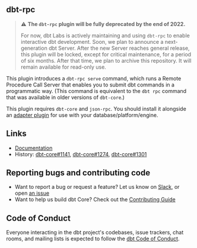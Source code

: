 ## dbt-rpc

> :warning: **The `dbt-rpc` plugin will be fully deprecated by the end of 2022.**
> 
> For now, dbt Labs is actively maintaining and using `dbt-rpc` to enable interactive dbt development. Soon, we plan to announce a next-generation dbt Server. After the new Server reaches general release, this plugin will be locked, except for critical maintenance, for a period of six months. After that time, we plan to archive this repository. It will remain available for read-only use.

This plugin introduces a `dbt-rpc serve` command, which runs a Remote Procedure Call Server that enables you to submit dbt commands in a programmatic way. (This command is equivalent to the `dbt rpc` command that was available in older versions of `dbt-core`.)

This plugin requires `dbt-core` and `json-rpc`. You should install it alongside an [adapter plugin](https://docs.getdbt.com/docs/available-adapters) for use with your database/platform/engine.

## Links

- [Documentation](https://docs.getdbt.com/reference/commands/rpc)
- History: [dbt-core#1141](https://github.com/dbt-labs/dbt/issues/1141), [dbt-core#1274](https://github.com/dbt-labs/dbt/issues/1274), [dbt-core#1301](https://github.com/dbt-labs/dbt/pull/1301)

## Reporting bugs and contributing code

- Want to report a bug or request a feature? Let us know on [Slack](http://community.getdbt.com/), or open [an issue](https://github.com/dbt-labs/dbt-rpc/issues/new)
- Want to help us build dbt Core? Check out the [Contributing Guide](https://github.com/dbt-labs/dbt/blob/HEAD/CONTRIBUTING.md)

## Code of Conduct

Everyone interacting in the dbt project's codebases, issue trackers, chat rooms, and mailing lists is expected to follow the [dbt Code of Conduct](https://community.getdbt.com/code-of-conduct).
